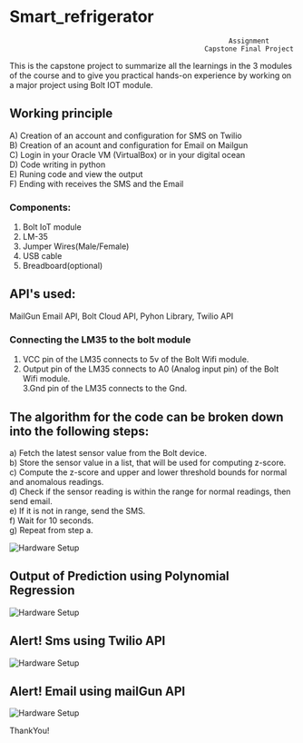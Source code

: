 # Smart_refrigerator


                                                          Assignment 
                                                    Capstone Final Project

This is the capstone project to summarize all the learnings in the 3 modules of the course and to give you practical hands-on experience by working on a major project using Bolt IOT module.


## Working principle

A) Creation of an account and configuration for SMS on Twilio<br>
B) Creation of an acount and configuration for Email on Mailgun<br>
C) Login in your Oracle VM (VirtualBox) or in your digital ocean<br>
D) Code writing in python<br>
E) Runing code and view the output<br>
F) Ending with receives the SMS and the Email <br>


### Components:
1) Bolt IoT module
2) LM-35
3) Jumper Wires(Male/Female)
4) USB cable
5) Breadboard(optional)

## API's used: 
   MailGun Email API, Bolt Cloud API, Pyhon Library, Twilio API

### Connecting the LM35 to the bolt module
1. VCC pin of the LM35 connects to 5v of the Bolt Wifi module.<br>
2. Output pin of the LM35 connects to A0 (Analog input pin) of the Bolt Wifi module.<br>
3.Gnd pin of the LM35 connects to the Gnd.<br>

## The algorithm for the code can be broken down into the following steps:
a) Fetch the latest sensor value from the Bolt device.<br>
b) Store the sensor value in a list, that will be used for computing z-score.<br>
c) Compute the z-score and upper and lower threshold bounds for normal and anomalous readings.<br>
d) Check if the sensor reading is within the range for normal readings, then send email.<br>
e) If it is not in range, send the SMS.<br>
f) Wait for 10 seconds.<br>
g) Repeat from step a.<br>

![Hardware Setup](https://github.com/prachi-ag/Smart_refrigerator/blob/master/moduleSetUp_bb.png)

## Output of Prediction using Polynomial Regression
![Hardware Setup](https://github.com/prachi-ag/Smart_refrigerator/blob/master/Screenshot%20(7).png)


## Alert! Sms using Twilio API
![Hardware Setup](https://github.com/prachi-ag/Smart_refrigerator/blob/master/twilio_Sms_Alert.jpeg)

## Alert! Email using mailGun API
![Hardware Setup](https://github.com/prachi-ag/Smart_refrigerator/blob/master/mailgun_email_Alert.jpeg)

ThankYou!

